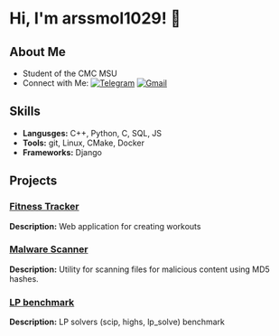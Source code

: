 
# Hi, I'm arssmol1029! 👋


## About Me
+ Student of the CMC MSU
+ Connect with Me:
[![Telegram](https://img.shields.io/badge/Telegram-kepolb-0088cc?style=flat&logo=telegram)](https://t.me/kepolb)
[![Gmail](https://img.shields.io/badge/Gmail-arssmol1029@gmail.com-red?style=flat&logo=gmail&logoColor=white)](mailto:arssmol1029@gmail.com)


## Skills
+ **Langusges:** C++, Python, C, SQL, JS
+ **Tools:** git, Linux, CMake, Docker 
+ **Frameworks:** Django


## Projects

### [Fitness Tracker](https://github.com/arssmol1029/fitness_tracker)
**Description:** Web application for creating workouts 

### [Malware Scanner](https://github.com/arssmol1029/malware_scanner)
**Description:** Utility for scanning files for malicious content using MD5 hashes.

### [LP benchmark](https://github.com/arssmol1029/lp_check)
**Description:** LP solvers (scip, highs, lp_solve) benchmark 
